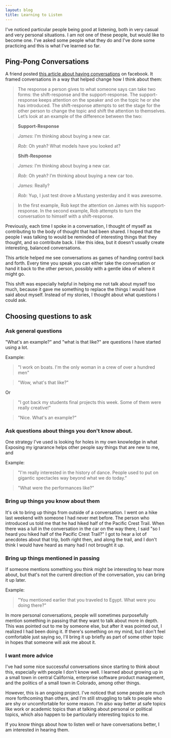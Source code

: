 ```yaml
---
layout: blog
title: Learning to Listen
---
```


I've noticed particular people being good at listening, both in very casual and very personal situations.  I am not one of these people, but would like to become one.  I've asked some people what they do and I've done some practicing and this is what I've learned so far.

## Ping-Pong Conversations

A friend posted [this article about having conversations](http://www.artofmanliness.com/2011/05/01/the-art-of-conversation-how-to-avoid-conversational-narcissism/) on facebook.  It framed conversations in a way that helped change how I think about them:

> The response a person gives to what someone says can take two forms: the shift-response and the support-response. The support-response keeps attention on the speaker and on the topic he or she has introduced. The shift-response attempts to set the stage for the other person to change the topic and shift the attention to themselves. Let’s look at an example of the difference between the two:

> **Support-Response**

> *James*: I’m thinking about buying a new car.

> *Rob*: Oh yeah? What models have you looked at?

> **Shift-Response**

> *James*: I’m thinking about buying a new car.

> *Rob*: Oh yeah? I’m thinking about buying a new car too.

> *James*: Really?

> *Rob*: Yup, I just test drove a Mustang yesterday and it was awesome.

> In the first example, Rob kept the attention on James with his support-response. In the second example, Rob attempts to turn the conversation to himself with a shift-response.


Previously, each time I spoke in a conversation, I thought of myself as contributing to the body of thought that had been shared.  I hoped that the people I was talking to would be reminded of interesting things that they thought, and so contribute back.  I like this idea, but it doesn't usually create interesting, balanced conversations.

This article helped me see conversations as games of handing control back and forth.  Every time you speak you can either take the conversation or hand it back to the other person, possibly with a gentle idea of where it might go.

This shift was especially helpful in helping me not talk about myself too much, because it gave me something to replace the things I would have said about myself.  Instead of my stories, I thought about what questions I could ask.

## Choosing questions to ask

### Ask general questions
"What's an example?" and "what is that like?" are questions I have started using a lot.

Example:

> "I work on boats.  I'm the only woman in a crew of over a hundred men"

> "Wow, what's that like?"

Or

> "I got back my students final projects this week.  Some of them were really creative!"

> "Nice.  What's an example?"

### Ask questions about things you don't know about.

One strategy I've used is looking for holes in my own knowledge in what   Exposing my ignarance helps other people say things that are new to me, and 

Example:

> "I'm really interested in the history of dance.  People used to put on gigantic spectacles way beyond what we do today."

> "What were the performances like?"

### Bring up things you know about them

It's ok to bring up things from outside of a conversation.  I went on a hike last weekend with someone I had never met before.  The person who introduced us told me that he had hiked half of the Pacific Crest Trail.  When there was a lull in the conversation in the car on the way there, I said "so I heard you hiked half of the Pacific Crest Trail?"  I got to hear a lot of anecdotes about that trip, both right then, and along the trail, and I don't think I would have heard as many had I not brought it up.

### Bring up things mentioned in passing

If someone mentions something you think might be interesting to hear more about, but that's not the current direction of the conversation, you can bring it up later.

Example:

> "You mentioned earlier that you traveled to Egypt.  What were you doing there?"

In more personal conversations, people will sometimes purposefully mention something in passing that they want to talk about more in depth.  This was pointed out to me by someone else, but after it was pointed out, I realized I had been doing it.  If there's something on my mind, but I don't feel comfortable just saying so, I'll bring it up briefly as part of some other topic in hopes that someone will ask me about it.

### I want more advice

I've had some nice successful conversations since starting to think about this, especially with people I don't know well.  I learned about growing up in a small town in central California, enterprise software product management, and the politics of a small town in Colorado, among other things.

However, this is an ongoing project.  I've noticed that some people are much more forthcoming than others, and I'm still struggling to talk to people who are shy or uncomfortable for some reason.  I'm also way better at safe topics like work or academic topics than at talking about personal or political topics, which also happen to be particularly interesting topics to me.

If you know things about how to listen well or have conversations better, I am interested in hearing them.